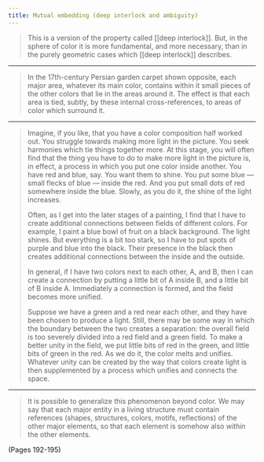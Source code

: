 ```yaml
---
title: Mutual embedding (deep interlock and ambiguity)
---
```


> This is a version of the property called [[deep interlock]]. But, in the sphere of color it is more fundamental, and more necessary, than in the purely geometric cases which [[deep interlock]] describes.

---

> In the 17th-century Persian garden carpet shown opposite, each major area, whatever its main color, contains within it small pieces of the other colors that lie in the areas around it. The effect is that each area is tied, subtly, by these internal cross-references, to areas of color which surround it.

---

> Imagine, if you like, that you have a color composition half worked out. You struggle towards making more light in the picture. You seek harmonies which tie things together more. At this stage, you will often find that the thing you have to do to make more light in the picture is, in effect, a process in which you put one color inside another. You have red and blue, say. You want them to shine. You put some blue — small flecks of blue — inside the red. And you put small dots of red somewhere inside the blue. Slowly, as you do it, the shine of the light increases.
> 
> Often, as I get into the later stages of a painting, I find that I have to create additional connections between fields of different colors. For example, I paint a blue bowl of fruit on a black background. The light shines. But everything is a bit too stark, so I have to put spots of purple and blue into the black. Their presence in the black then creates additional connections between the inside and the outside.
> 
> In general, if I have two colors next to each other, A, and B, then I can create a connection by putting a little bit of A inside B, and a little bit of B inside A. Immediately a connection is formed, and the field becomes more unified.
> 
> Suppose we have a green and a red near each other, and they have been chosen to produce a light. Still, there may be some way in which the boundary between the two creates a separation: the overall field is too severely divided into a red field and a green field. To make a better unity in the field, we put little bits of red in the green, and little bits of green in the red. As we do it, the color melts and unifies. Whatever unity can be created by the way that colors create light is then supplemented by a process which unifies and connects the space.

---

> It is possible to generalize this phenomenon beyond color. We may say that each major entity in a living structure must contain references (shapes, structures, colors, motifs, reflections) of the other major elements, so that each element is somehow also *within* the other elements.

(Pages 192-195)